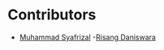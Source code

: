 # Contributors

- [Muhammad Syafrizal](https://github.com/ikaru19)
-[Risang Daniswara](https://github.com/Zwarzen)

